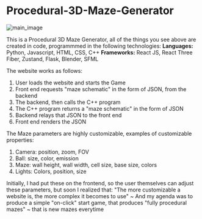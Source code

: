 # Procedural-3D-Maze-Generator

![main_image]([https://github.com/irrevocablesake/Procedural-3D-Maze-Generator/blob/main/video_example/output_compressed.mp4](https://github.com/irrevocablesake/Procedural-3D-Maze-Generator/blob/main/images/final_render.png))

This is a Procedural 3D Maze Generator, all of the things you see above are created in code, programmmed in the following technologies:
**Languages:** Python, Javascript, HTML, CSS, C++
**Frameworks:** React JS, React Three Fiber, Zustand, Flask, Blender, SFML

The website works as follows:
1) User loads the website and starts the Game
2) Front end requests "maze schematic" in the form of JSON, from the backend
3) The backend, then calls the C++ program
4) The C++ program returns a "maze schematic" in the form of JSON
5) Backend relays that JSON to the front end
6) Front end renders the JSON

The Maze parameters are highly customizable, examples of customizable properties:
1) Camera: position, zoom, FOV
2) Ball: size, color, emission
3) Maze: wall height, wall width, cell size, base size, colors 
4) Lights: Colors, position, size

Initially, I had put these on the frontend, so the user themselves can adjust these parameters, but soon I realized that: "The more customizable a website is, the more complex it becomes to use" ~ And my agenda was to produce a simple "on-click" start game, that produces "fully procedural mazes" ~ that is new mazes everytime
